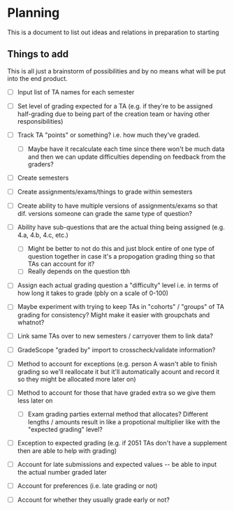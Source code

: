 # Planning
This is a document to list out ideas and relations in preparation to starting


## Things to add
This is all just a brainstorm of possibilities and by no means what will be put into the end product.

- [ ] Input list of TA names for each semester
- [ ] Set level of grading expected for a TA (e.g. if they're to be assigned half-grading due to being part of the creation team or having other responsibilities)
- [ ] Track TA "points" or something? i.e. how much they've graded.
    - [ ] Maybe have it recalculate each time since there won't be much data and then we can update difficulties depending on feedback from the graders?

- [ ] Create semesters
- [ ] Create assignments/exams/things to grade within semesters 
- [ ] Create ability to have multiple versions of assignments/exams so that dif. versions someone can grade the same type of question?
- [ ] Ability have sub-questions that are the actual thing being assigned (e.g. 4.a, 4.b, 4.c, etc.)
    - [ ] Might be better to not do this and just block entire of one type of question together in case it's a propogation grading thing so that TAs can account for it?
    - [ ] Really depends on the question tbh
- [ ] Assign each actual grading question a "difficulty" level i.e. in terms of how long it takes to grade (pbly on a scale of 0-100)



- [ ] Maybe experiment with trying to keep TAs in "cohorts" / "groups" of TA grading for consistency? Might make it easier with groupchats and whatnot?
- [ ] Link same TAs over to new semesters / carryover them to link data?
- [ ] GradeScope "graded by" import to crosscheck/validate information?
- [ ] Method to account for exceptions (e.g. person A wasn't able to finish grading so we'll reallocate it but it'll automatically acount and record it so they might be allocated more later on)
- [ ] Method to account for those that have graded extra so we give them less later on
    - [ ] Exam grading parties external method that allocates? Different lengths / amounts result in like a propotional multiplier like with the "expected grading" level?
- [ ] Exception to expected grading (e.g. if 2051 TAs don't have a supplement then are able to help with grading)

- [ ] Account for late submissions and expected values -- be able to input the actual number graded later
- [ ] Account for preferences (i.e. late grading or not)
- [ ] Account for whether they usually grade early or not?